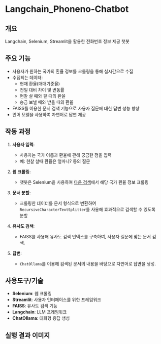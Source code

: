 # Langchain_Phoneno-Chatbot
## 개요
Langchain, Selenium, Streamlit을 활용한 전화번호 정보 제공 챗봇

## 주요 기능
- 사용자가 원하는 국가의 환율 정보를 크롤링을 통해 실시간으로 수집
- 수집되는 데이터:
  - 현재 환율(매매기준율)
  - 전일 대비 차이 및 변동률
  - 현찰 살 때와 팔 때의 환율
  - 송금 보낼 때와 받을 때의 환율
- FAISS를 이용한 문서 검색 기능으로 사용자 질문에 대한 답변 성능 향상
- 언어 모델을 사용하여 자연어로 답변 제공

## 작동 과정

1. **사용자 입력**:
   - 사용자는 국가 이름과 환율에 관헤 궁금한 점을 입력
   - 예: 현찰 살때 환율은 얼마니? 등의 질문

2. **웹 크롤링**:
   - 챗봇은 Selenium을 사용하여 [다음 검색](search.daum.net)에서 해당 국가 환율 정보 크롤링

3. **문서 분할**:
   - 크롤링한 데이터를 문서 형식으로 변환하여 `RecursiveCharacterTextSplitter`를 사용해 효과적으로 검색할 수 있도록 분할

4. **유사도 검색**:
   - FAISS를 사용해 유사도 검색 인덱스를 구축하여, 사용자 질문에 맞는 문서 검색.

5. **답변**:
   - `ChatOllama`를 이용해 검색된 문서의 내용을 바탕으로 자연어로 답변을 생성.

## 사용도구/기술
- **Selenium**: 웹 크롤링
- **Streamlit**: 사용자 인터페이스를 위한 프레임워크
- **FAISS**: 유사도 검색 기능
- **Langchain**: LLM 프레임워크
- **ChatOllama**: 대화형 응답 생성

## 실행 결과 이미지
